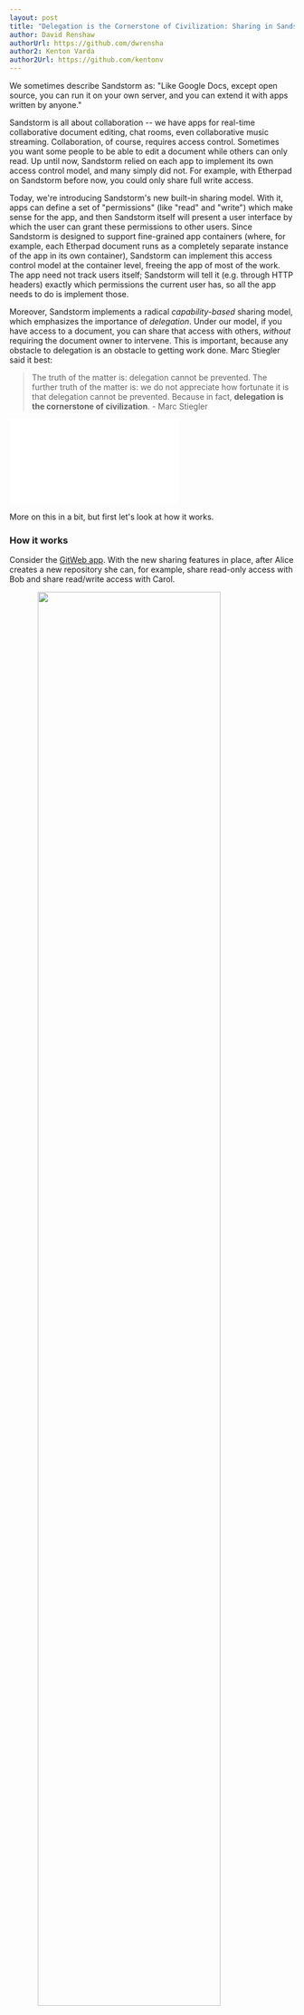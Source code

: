 ```yaml
---
layout: post
title: "Delegation is the Cornerstone of Civilization: Sharing in Sandstorm.io"
author: David Renshaw
authorUrl: https://github.com/dwrensha
author2: Kenton Varda
author2Url: https://github.com/kentonv
---
```


We sometimes describe Sandstorm as: "Like Google Docs, except open source, you can run it on your own server, and you can extend it with apps written by anyone."

Sandstorm is all about collaboration -- we have apps for real-time collaborative document editing, chat rooms, even collaborative music streaming. Collaboration, of course, requires access control. Sometimes you want some people to be able to edit a document while others can only read. Up until now, Sandstorm relied on each app to implement its own access control model, and many simply did not. For example, with Etherpad on Sandstorm before now, you could only share full write access.

Today, we're introducing Sandstorm's new built-in sharing model. With it, apps can define a set of "permissions" (like "read" and "write") which make sense for the app, and then Sandstorm itself will present a user interface by which the user can grant these permissions to other users. Since Sandstorm is designed to support fine-grained app containers (where, for example, each Etherpad document runs as a completely separate instance of the app in its own container), Sandstorm can implement this access control model at the container level, freeing the app of most of the work. The app need not track users itself; Sandstorm will tell it (e.g. through HTTP headers) exactly which permissions the current user has, so all the app needs to do is implement those.

Moreover, Sandstorm implements a radical _capability-based_ sharing model, which emphasizes the importance of *delegation*. Under our model, if you have access to a document, you can share that access with others, _without_ requiring the document owner to intervene. This is important, because any obstacle to delegation is an obstacle to getting work done. Marc Stiegler said it best:

<blockquote style="font-weight: normal">The truth of the matter is: delegation cannot be prevented. The further truth of the matter is: we do not appreciate how fortunate it is that delegation cannot be prevented.
Because in fact, <b>delegation is the cornerstone of civilization</b>. - Marc Stiegler</blockquote>

<div style="margin:1em auto"><iframe class="youtube" src="//www.youtube.com/embed/vrbmMPlCp3U?start=3970" frameborder="0" allowfullscreen="true"> </iframe></div> 

More on this in a bit, but first let's look at how it works.

### How it works

Consider the [GitWeb app](https://demo.sandstorm.io/appdemo/6va4cjamc21j0znf5h5rrgnv0rpyvh1vaxurkrgknefvj0x63ash ).
With the new sharing features in place, after Alice creates a new repository
she can, for example, share read-only access with Bob and share read/write access with Carol.

<img src="{{site.baseurl}}better-sharing-model-1.png" style="width:80%;margin:0 auto;display:block">

Then, in turn, both Bob and Carol can reshare the repo to other users. If they both share their full access to Dave, then Dave gets read/write access.

<img src="{{site.baseurl}}better-sharing-model-2.png" style="width:80%;margin:0 auto;display:block">

If Alice now unshares with Carol, then Carol loses all access and Dave loses write access. Dave continues to hold the read-only access that he received from Bob.
Carol's share to Dave continues to exist, but it no longer carries any permissions, as Carol herself no longer holds any permissions.

<img src="{{site.baseurl}}better-sharing-model-3.png" style="width:80%;margin:0 auto;display:block">

Throughout this whole interaction, the app itself has no need to keep track of users! It only needs to know how to filter requests based on permissions.
Teaching GitWeb to do this was easy, requiring only a [few small changes](https://github.com/dwrensha/gitweb-sandstorm/commit/7f510ec82a935a9f94ebcf9651983d0bbadcf82a )
in configuration files. The app remains dead simple. The only data that it stores is the Git repository that it hosts.
There is no in-app user database.

Apps have complete control over the meanings of permissions. While "can read" and "can write" permissions will be sufficient in many cases,
some apps, such as Groove Basin, might support a much wider range of permissions.
In our [updated Groove Basin package](https://demo.sandstorm.io/appdemo/wfg1r0qra2ewyvns05r0rddqttt57qxurz3nz5z95rjnm63et7e0 ), sharing carries such diverse permissions
as "can listen," "can control the audio stream," "can upload music," and "can edit tags and delete music."

### Delegation: Why you want it

Traditional access control is accomplished using "access control lists" (ACLs), in which a document owner (Alice) maintains an ACL for the document specifying exactly who has access (Bob and Carol). In many systems, Bob and Carol cannot directly add a new person (Dave) to this ACL -- they must ask Alice to do it. Usually, this is treated as a security "feature".

**Preventing delegation is not a feature. It provides no security benefit, and it creates obstacles to legitimate work.**

For example, say Alice has asked Carol to update the document to add some data that Carol has collected, with a deadline of 6PM. Around 4PM, Carol realizes she won't have time, so she asks her assistant, Dave, to do the work. Unfortunately, Dave doesn't have access, and Alice is unavailable because she's in a meeting. Now what?

Here's what inevitably happens: Carol copies the whole document into a _new_ document, and then shares that with Dave. Later, when Dave is done, Carol copies the contents of the new document _back_ into the original, overwriting it.

Or, worse, Carol just gives Dave her password.

What just happened? **Carol bypassed the access control that prevented delegation to Dave!** In fact, she did so _trivially_; no "hacking" required. It is obvious, in fact, that [there is _no_ technology](https://www.youtube.com/watch?v=vrbmMPlCp3U#t=1h5m30s) which would prevent Carol from delegating access to Dave, except to cut off all communications between Carol and Dave, which would be silly. So, our security "feature" actually provided no security benefit.

With that said, what Carol did was annoying and error-prone. It took time, and the document could have been damaged, especially if someone else were editing at the same time and had their changes overwritten. It would have been much better if Dave could have simply had direct access to the document.

So, that's what Sandstorm allows.

### Policies and Auditability

There is an objection to unrestricted delegation which has some merit: preventing delegation can help guard against accidental leaks. For example, I might share a sensitive document with a coworker for review, but I might not trust that my coworker really understands the sensitivity of the document. I trust my coworker not to violate my wishes, but my coworker might not understand that I don't want them to reshare. I'd feel a lot more comfortable if I can simply prohibit resharing. Yes, they can always go out of their way to get around any barrier I put up, but hopefully it will be obvious to them that they shouldn't.

This is a valid point, but solving it via the heavy-handed ACL model is overkill. As a user, what I really want is not a draconian security wall, but two things:

* A way to inform people of my wishes with regards to resharing.
* A way to hold them accountable if they break my wishes.

Sandstorm aims to provide both of these:

* You'll be able to express "policies" when sharing, such as "please don't reshare." When people attempt to anyway, they will be informed that this is against your wishes, and perhaps blocked (at the UI level) from doing so. This is not strictly a security feature, but simply risk management: it helps nudge people in the right direction.
* Sandstorm tracks not just a list but a full sharing _graph_. This means it is always possible to tell not just who has access but _how_ they got access. We will be developing visualizations and auditing tools so that when you discover someone has received access that shouldn't have, you can find out whom to blame. And as mentioned above, if you revoke that person's access, then _everyone_ they reshared to transitively loses access -- unless you decide to restore those connections by sharing with those people directly.

For enterprise users, we will further develop features that allow system administrators to set policies and audit access across an organization.

Many users may never need these features. That's fine -- the basic sharing interface works intuitively without requiring you to understand "sharing graphs" or "policies". But for those who need it, especially in a business setting, these features will be invaluable.

### Try it now!

Sharing is a new feature and we still have lots of work to do on it, but the initial version is already live.
If you want to try sharing but have not yet [set up your own server](https://github.com/sandstorm-io/sandstorm#installing-the-easy-way ), you can [use the demo](https://demo.sandstorm.io ).
We've already enabled nontrivial permissions on GitWeb, Groove Basin, and Etherpad, and more app updates will be coming.
Better yet, try [writing an app](https://github.com/sandstorm-io/sandstorm/wiki/Sandstorm-App-Developer-Handbook ) that takes avantage of the new features.
Enabling apps to easily support sharing is just one more way that Sandstorm makes [open source web apps viable](https://blog.sandstorm.io/news/2014-07-21-open-source-web-apps-require-federated-hosting.html ).
